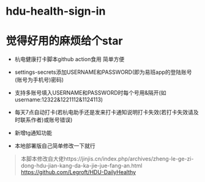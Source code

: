 # hdu-health-sign-in
# 觉得好用的麻烦给个star
+ 杭电健康打卡脚本github action食用 简单方便

+ settings-secrets添加USERNAME和PASSWORD(即为易班app的登陆账号(账号为手机号)密码)
+ 支持多账号填入USERNAME和PASSWORD时每个号用&隔开(如username:12322&1221112&1124113)

+ 每天7点自动打卡(若杭电助手还是发来打卡通知说明打卡失效(若打卡失效请及时联系作者)或账号错误)
+ 新增tg通知功能

+ 本地部署版自己简单修改一下就行



>本脚本修改自大佬https://jinjis.cn/index.php/archives/zheng-le-ge-zi-dong-hdu-jian-kang-da-ka-jie-jue-fang-an.html
https://github.com/Legroft/HDU-DailyHealthy

